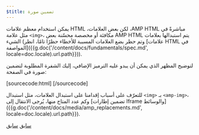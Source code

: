 ```yaml
---
$title: تضمين صورة
---
```


يمكن استخدام معظم علامات HTML مباشرةً في <span dir="ltr" class="nowrap">AMP HTML</span>، لكن بعض العلامات، مثل علامة `<img>`، يتم استبدالها بعلامات <span dir="ltr" class="nowrap">AMP HTML</span> مكافئة أو مخصصة محسّنة بعض الشيء (وتم حظر بضع العلامات المسببة للأخطاء حظرًا تامًا، انظر [علامات HTML في المواصفة]({{g.doc('/content/docs/fundamentals/spec.md', locale=doc.locale).url.path}})).

لتوضيح المظهر الذي يمكن أن يبدو عليه الترميز الإضافي، إليك الشفرة المطلوبة لتضمين صورة في الصفحة:

[sourcecode:html]
<amp-img src="welcome.jpg" alt="Welcome" height="400" width="800"></amp-img>
[/sourcecode]

للتعرّف على أسباب إقدامنا على استبدال العلامات، مثل استبدال `<img>` بـ `<amp-img>`، وكم عدد المتاح منها، يُرجى الانتقال إلى [تضمين إطارات Iframe والوسائط]({{g.doc('/content/docs/media/amp_replacements.md', locale=doc.locale).url.path}}).

<div class="prev-next-buttons">
  <a class="button prev-button" href="{{g.doc('/content/docs/getting_started/create/basic_markup.md', locale=doc.locale).url.path}}"><span class="arrow-prev">سابق</span></a>
  <a class="button next-button" href="{{g.doc('/content/docs/getting_started/create/presentation_layout.md', locale=doc.locale).url.path}}"><span class="arrow-next">سابق</span></a>
</div>
